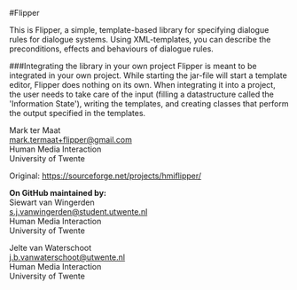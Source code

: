#Flipper

This is Flipper, a simple, template-based library for specifying dialogue rules for dialogue systems.
Using XML-templates, you can describe the preconditions, effects and behaviours of dialogue rules.

###Integrating the library in your own project
Flipper is meant to be integrated in your own project. While starting the jar-file will start a template editor, Flipper does nothing on its own.
When integrating it into a project, the user needs to take care of the input (filling a datastructure called the 'Information State'), writing
the templates, and creating classes that perform the output specified in the templates.

Mark ter Maat  
mark.termaat+flipper@gmail.com  
Human Media Interaction  
University of Twente  

Original:
https://sourceforge.net/projects/hmiflipper/

**On GitHub maintained by:**  
Siewart van Wingerden  
s.j.vanwingerden@student.utwente.nl  
Human Media Interaction  
University of Twente  

Jelte van Waterschoot  
j.b.vanwaterschoot@utwente.nl  
Human Media Interaction  
University of Twente  

